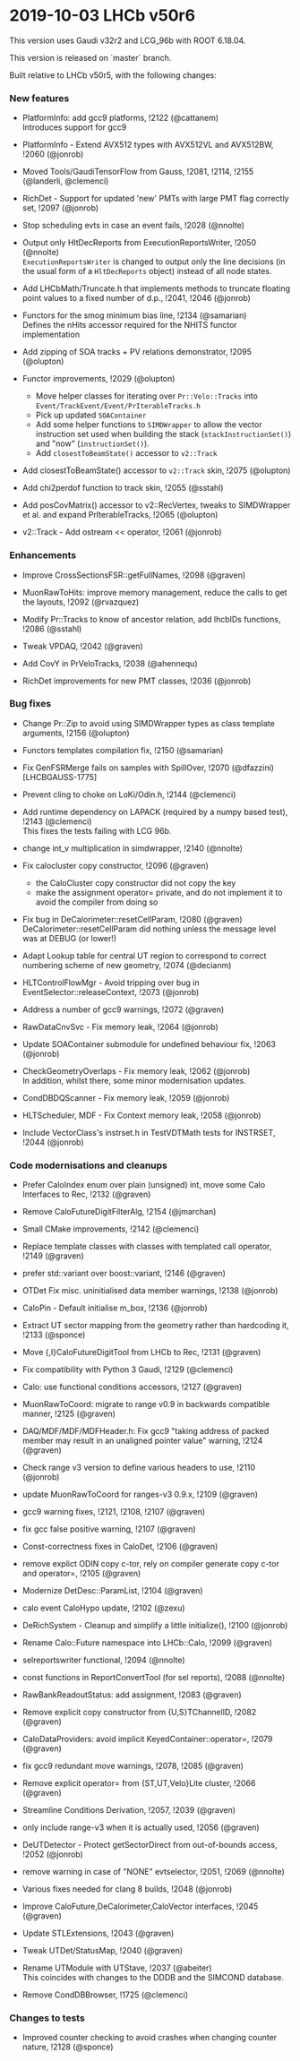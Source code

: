 

2019-10-03 LHCb v50r6
===

This version uses Gaudi v32r2 and LCG_96b with ROOT 6.18.04.
<p>
This version is released on `master` branch.

Built relative to LHCb v50r5, with the following changes:

### New features

- PlatformInfo: add gcc9 platforms, !2122 (@cattanem)   
  Introduces support for gcc9

- PlatformInfo - Extend AVX512 types with AVX512VL and AVX512BW, !2060 (@jonrob)   

- Moved Tools/GaudiTensorFlow from Gauss, !2081, !2114, !2155 (@landerli, @clemenci)   

- RichDet - Support for updated 'new' PMTs with large PMT flag correctly set, !2097 (@jonrob)   

- Stop scheduling evts in case an event fails, !2028 (@nnolte)   

- Output only HltDecReports from ExecutionReportsWriter, !2050 (@nnolte)   
  `ExecutionReportsWriter` is changed to output only the line decisions (in the usual form of a `HltDecReports` object) instead of all node states.

- Add LHCbMath/Truncate.h that implements methods to truncate floating point values to a fixed number of d.p., !2041, !2046 (@jonrob)   


- Functors for the smog minimum bias line, !2134 (@samarian)   
  Defines the nHits accessor required for the NHITS functor implementation

- Add zipping of SOA tracks + PV relations demonstrator, !2095 (@olupton)   

- Functor improvements, !2029 (@olupton)   
  - Move helper classes for iterating over `Pr::Velo::Tracks` into `Event/TrackEvent/Event/PrIterableTracks.h`
  - Pick up updated `SOAContainer`
  - Add some helper functions to `SIMDWrapper` to allow the vector instruction set used when building the stack (`stackInstructionSet()`) and "now" (`instructionSet()`).
  - Add `closestToBeamState()` accessor to `v2::Track`  

- Add closestToBeamState() accessor to `v2::Track` skin, !2075 (@olupton)   

- Add chi2perdof function to track skin, !2055 (@sstahl)   

- Add posCovMatrix() accessor to v2::RecVertex, tweaks to SIMDWrapper et al. and expand PrIterableTracks, !2065 (@olupton)   

- v2::Track - Add ostream << operator, !2061 (@jonrob)   
  


### Enhancements

- Improve CrossSectionsFSR::getFullNames, !2098 (@graven)   

- MuonRawToHits: improve memory management, reduce the calls to get the layouts, !2092 (@rvazquez)   

- Modify Pr::Tracks to know of ancestor relation, add lhcbIDs functions, !2086 (@sstahl)   

- Tweak VPDAQ, !2042 (@graven)   

- Add CovY in PrVeloTracks, !2038 (@ahennequ)   

- RichDet improvements for new PMT classes, !2036 (@jonrob)   


### Bug fixes

- Change Pr::Zip to avoid using SIMDWrapper types as class template arguments, !2156 (@olupton)

- Functors templates compilation fix, !2150 (@samarian)

- Fix GenFSRMerge fails on samples with SpillOver, !2070 (@dfazzini) [LHCBGAUSS-1775]  
    
- Prevent cling to choke on LoKi/Odin.h, !2144 (@clemenci)   

- Add runtime dependency on LAPACK (required by a numpy based test), !2143 (@clemenci)   
  This fixes the tests failing with LCG 96b.  

- change int_v multiplication in simdwrapper, !2140 (@nnolte)   

- Fix calocluster copy constructor, !2096 (@graven)   
  * the CaloCluster copy constructor did not copy the key  
  * make the assignment operator= private, and do not implement it to avoid the compiler from doing so

- Fix bug in DeCalorimeter::resetCellParam, !2080 (@graven)   
  DeCalorimeter::resetCellParam did nothing unless the message level was at DEBUG (or lower!)  

- Adapt Lookup table for central UT region to correspond to correct numbering scheme of new geometry, !2074 (@decianm)   

- HLTControlFlowMgr - Avoid tripping over bug in EventSelector::releaseContext, !2073 (@jonrob)   

- Address a number of gcc9 warnings, !2072 (@graven)   

- RawDataCnvSvc - Fix memory leak, !2064 (@jonrob)   

- Update SOAContainer submodule for undefined behaviour fix, !2063 (@jonrob)   

- CheckGeometryOverlaps - Fix memory leak, !2062 (@jonrob)   
  In addition, whilst there, some minor modernisation updates.

- CondDBDQScanner - Fix memory leak, !2059 (@jonrob)   

- HLTScheduler, MDF - Fix Context memory leak, !2058 (@jonrob)   

- Include VectorClass's instrset.h in TestVDTMath tests for INSTRSET, !2044 (@jonrob)   


### Code modernisations and cleanups

- Prefer CaloIndex enum over plain (unsigned) int, move some Calo Interfaces to Rec, !2132 (@graven)

- Remove CaloFutureDigitFilterAlg, !2154 (@jmarchan)

- Small CMake improvements, !2142 (@clemenci)

- Replace template classes with classes with templated call operator, !2149 (@graven)   

- prefer std::variant over boost::variant, !2146 (@graven)   

- OTDet Fix misc. uninitialised data member warnings, !2138 (@jonrob)   

- CaloPin - Default initialise m_box, !2136 (@jonrob)   

- Extract UT sector mapping from the geometry rather than hardcoding it, !2133 (@sponce)   
  
- Move {,I}CaloFutureDigitTool from LHCb to Rec, !2131 (@graven)   

- Fix compatibility with Python 3 Gaudi, !2129 (@clemenci)   

- Calo: use functional conditions accessors, !2127 (@graven)   

- MuonRawToCoord: migrate to range v0.9 in backwards compatible manner, !2125 (@graven)   

- DAQ/MDF/MDF/MDFHeader.h: Fix gcc9 "taking address of packed member may result in an unaligned pointer value" warning, !2124 (@graven)   

- Check range v3 version to define various headers to use, !2110 (@jonrob)   

- update MuonRawToCoord for ranges-v3  0.9.x, !2109 (@graven)   
  
- gcc9 warning fixes, !2121, !2108, !2107 (@graven)   
  
- fix gcc false positive warning, !2107 (@graven)   

- Const-correctness fixes in CaloDet, !2106 (@graven)   

- remove explict ODIN copy c-tor, rely on compiler generate copy c-tor and operator=, !2105 (@graven)   

- Modernize DetDesc::ParamList, !2104 (@graven)   

- calo event CaloHypo update, !2102 (@zexu)   

- DeRichSystem - Cleanup and simplify a little initialize(), !2100 (@jonrob)   
  
- Rename Calo::Future namespace into LHCb::Calo, !2099 (@graven)   

- selreportswriter functional, !2094 (@nnolte)   

- const functions in ReportConvertTool (for sel reports), !2088 (@nnolte)   

- RawBankReadoutStatus: add assignment, !2083 (@graven)   

- Remove explicit copy constructor from {U,S}TChannelID, !2082 (@graven)   

- CaloDataProviders: avoid implicit KeyedContainer::operator=, !2079 (@graven)   

- fix gcc9 redundant move warnings, !2078, !2085 (@graven)   
  
- Remove explicit operator= from {ST,UT,Velo}Lite cluster, !2066 (@graven)   

- Streamline Conditions Derivation, !2057, !2039 (@graven)   

- only include range-v3 when it is actually used, !2056 (@graven)   

- DeUTDetector - Protect getSectorDirect from out-of-bounds access, !2052 (@jonrob)   

- remove warning in case of "NONE" evtselector, !2051, !2069 (@nnolte)   

- Various fixes needed for clang 8 builds, !2048 (@jonrob)   

- Improve CaloFuture,DeCalorimeter,CaloVector interfaces, !2045 (@graven)   

- Update STLExtensions, !2043 (@graven)   

- Tweak UTDet/StatusMap, !2040 (@graven)   

- Rename UTModule with UTStave, !2037 (@abeiter)   
  This coincides with changes to the DDDB and the SIMCOND database.

- Remove CondDBBrowser, !1725 (@clemenci)   


### Changes to tests

- Improved counter checking to avoid crashes when changing counter nature, !2128 (@sponce)   
